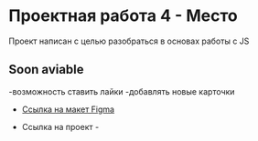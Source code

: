 # Проектная работа 4 - Место

Проект написан с целью разобраться в основах работы с JS 
  
## Soon aviable 
-возможность ставить лайки
-добавлять новые карточки

* [Ссылка на макет Figma](https://www.figma.com/file/2cn9N9jSkmxD84oJik7xL7/JavaScript.-Sprint-4?node-id=28212%3A155)

* Ссылка на проект -

